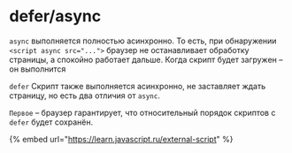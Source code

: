 # defer/async

`async` выполняется полностью асинхронно. То есть, при обнаружении `<script async src="...">` браузер не останавливает обработку страницы, а спокойно работает дальше. Когда скрипт будет загружен – он выполнится

`defer` Скрипт также выполняется асинхронно, не заставляет ждать страницу, но есть два отличия от `async`.

`Первое` – браузер гарантирует, что относительный порядок скриптов с `defer` будет сохранён.

{% embed url="https://learn.javascript.ru/external-script" %}



